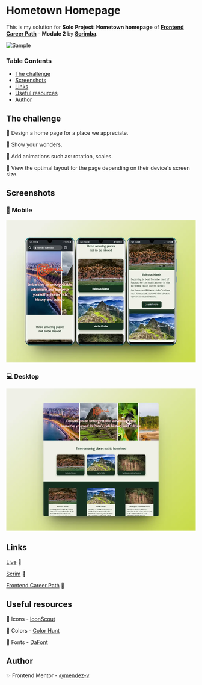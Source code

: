 # Hometown Homepage

This is my solution for **Solo Project: Hometown homepage** of [**Frontend Career Path**](https://scrimba.com/learn/frontend) - **Module 2** by [**Scrimba**](https://scrimba.com/).

![Sample](./assets/video/sample.gif)

### Table Contents

+ [The challenge](#the-challenge)
+ [Screenshots](#screenshots)
+ [Links](#links)
+ [Useful resources](#useful-resources)
+ [Author](#author)

## The challenge
🎯 Design a home page for a place we appreciate.

🎯 Show your wonders.

🎯 Add animations such as: rotation, scales.

🎯 View the optimal layout for the page depending on their device's screen size.

## Screenshots
### 📱 Mobile

![Mobile](./assets/image/mobile-preview.webp)

### 💻 Desktop

![Desktop](./assets/image/desktop-preview.webp)

## Links

[Live](https://mendez-v.github.io/hometown-homepage/) 👀

[Scrim](https://scrimba.com/scrim/c6rkzbt3) 👀

[Frontend Career Path](https://github.com/mendez-v/frontend-career-path) 👀

## Useful resources

🌈 Icons - [IconScout](https://iconscout.com/)

🌈 Colors - [Color Hunt](https://colorhunt.co/)

🌈 Fonts - [DaFont](https://www.dafont.com/es/)

## Author

✨ Frontend Mentor - [@mendez-v](https://www.frontendmentor.io/profile/mendez-v)